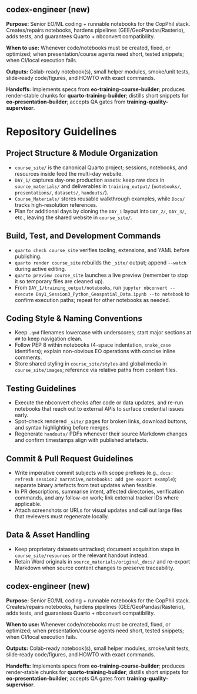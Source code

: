 ## codex-engineer (new)

**Purpose:** Senior EO/ML coding + runnable notebooks for the CopPhil stack. Creates/repairs notebooks, hardens pipelines (GEE/GeoPandas/Rasterio), adds tests, and guarantees Quarto + nbconvert compatibility.

**When to use:** Whenever code/notebooks must be created, fixed, or optimized; when presentation/course agents need short, tested snippets; when CI/local execution fails.

**Outputs:** Colab-ready notebook(s), small helper modules, smoke/unit tests, slide‑ready code/figures, and HOWTO with exact commands.

**Handoffs:** Implements specs from **eo-training-course-builder**; produces render‑stable chunks for **quarto-training-builder**; distills short snippets for **eo-presentation-builder**; accepts QA gates from **training-quality-supervisor**.

# Repository Guidelines

## Project Structure & Module Organization
- `course_site/` is the canonical Quarto project; sessions, notebooks, and resources inside feed the multi-day website.
- `DAY_1/` captures day-one production assets: keep raw docs in `source_materials/` and deliverables in `training_output/` (`notebooks/`, `presentations/`, `datasets/`, `handouts/`).
- `Course_Materials/` stores reusable walkthrough examples, while `Docs/` tracks high-resolution references.
- Plan for additional days by cloning the `DAY_1` layout into `DAY_2/`, `DAY_3/`, etc., leaving the shared website in `course_site/`.

## Build, Test, and Development Commands
- `quarto check course_site` verifies tooling, extensions, and YAML before publishing.
- `quarto render course_site` rebuilds the `_site/` output; append `--watch` during active editing.
- `quarto preview course_site` launches a live preview (remember to stop it so temporary files are cleaned up).
- From `DAY_1/training_output/notebooks`, run `jupyter nbconvert --execute Day1_Session3_Python_Geospatial_Data.ipynb --to notebook` to confirm execution paths; repeat for other notebooks as needed.

## Coding Style & Naming Conventions
- Keep `.qmd` filenames lowercase with underscores; start major sections at `##` to keep navigation clean.
- Follow PEP 8 within notebooks (4-space indentation, `snake_case` identifiers); explain non-obvious EO operations with concise inline comments.
- Store shared styling in `course_site/styles` and global media in `course_site/images`; reference via relative paths from content files.

## Testing Guidelines
- Execute the nbconvert checks after code or data updates, and re-run notebooks that reach out to external APIs to surface credential issues early.
- Spot-check rendered `_site/` pages for broken links, download buttons, and syntax highlighting before merges.
- Regenerate `handouts/` PDFs whenever their source Markdown changes and confirm timestamps align with published artefacts.

## Commit & Pull Request Guidelines
- Write imperative commit subjects with scope prefixes (e.g., `docs: refresh session2 narrative`, `notebooks: add gee export example`); separate binary artefacts from text updates when feasible.
- In PR descriptions, summarise intent, affected directories, verification commands, and any follow-on work; link external tracker IDs where applicable.
- Attach screenshots or URLs for visual updates and call out large files that reviewers must regenerate locally.

## Data & Asset Handling
- Keep proprietary datasets untracked; document acquisition steps in `course_site/resources` or the relevant handout instead.
- Retain Word originals in `source_materials/original_docs/` and re-export Markdown when source content changes to preserve traceability.
## codex-engineer (new)

**Purpose:** Senior EO/ML coding + runnable notebooks for the CopPhil stack. Creates/repairs notebooks, hardens pipelines (GEE/GeoPandas/Rasterio), adds tests, and guarantees Quarto + nbconvert compatibility.

**When to use:** Whenever code/notebooks must be created, fixed, or optimized; when presentation/course agents need short, tested snippets; when CI/local execution fails.

**Outputs:** Colab-ready notebook(s), small helper modules, smoke/unit tests, slide‑ready code/figures, and HOWTO with exact commands.

**Handoffs:** Implements specs from **eo-training-course-builder**; produces render‑stable chunks for **quarto-training-builder**; distills short snippets for **eo-presentation-builder**; accepts QA gates from **training-quality-supervisor**.
